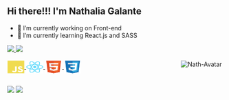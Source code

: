 ## Hi there!!! I'm Nathalia Galante

- 🔭 I’m currently working on Front-end
- 🌱 I’m currently learning React.js and SASS

<div>
  <a href="https://github.com/nathaliagalante">
  <img height="180em" src="https://github-readme-stats.vercel.app/api?username=nathaliagalante&show_icons=true&theme=dracula&include_all_commits=true&count_private=true"/>
  <img height="180em" src="https://github-readme-stats.vercel.app/api/top-langs/?username=nathaliagalante&layout=compact&langs_count=7&theme=dracula"/>
</div>
<div style="display: inline_block"><br>
  <img align="center" alt="Nath-Js" height="30" width="40" src="https://raw.githubusercontent.com/devicons/devicon/master/icons/javascript/javascript-plain.svg">
  <img align="center" alt="Nath-React" height="30" width="40" src="https://raw.githubusercontent.com/devicons/devicon/master/icons/react/react-original.svg">
  <img align="center" alt="Nath-HTML" height="30" width="40" src="https://raw.githubusercontent.com/devicons/devicon/master/icons/html5/html5-original.svg">
  <img align="center" alt="Nath-CSS" height="30" width="40" src="https://raw.githubusercontent.com/devicons/devicon/master/icons/css3/css3-original.svg">
  <img align="right" alt="Nath-Avatar" height="100" width="100" src="https://share-cdn.picrew.me/shareImg/org/202108/338224_SNJRP78M.png">
</div>
  
##
  
<div>
  <a href = "mailto:nathsgg@gmail.com"><img src="https://img.shields.io/badge/Gmail-D14836?style=for-the-badge&logo=gmail&logoColor=white" target="_blank"></a>
  <a href="https://www.linkedin.com/in/nathalia-galante-58a12a125/" target="_blank"><img src="https://img.shields.io/badge/-LinkedIn-%230077B5?style=for-the-badge&logo=linkedin&logoColor=white" target="_blank"></a> 
</div>
